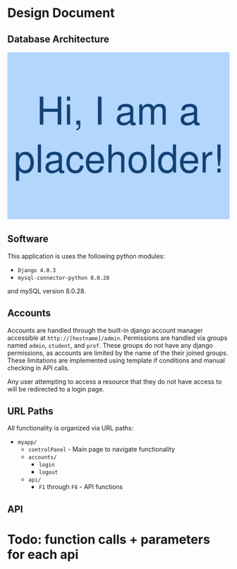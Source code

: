 # Design Document

## Database Architecture

![database_diagram](images/database_diagram.png)

## Software
This application is uses the following python modules:

* `Django 4.0.3`
* `mysql-connector-python 8.0.28`

and mySQL version 8.0.28.


## Accounts
Accounts are handled through the built-in django account manager accessible at `http://[hostname]/admin`. Permissions are handled via groups named `admin`, `student`, and `prof`. These groups do not have any django permissions, as accounts are limited by the name of the their joined groups. These limitations are implemented using template if conditions and manual checking in API calls.

Any user attempting to access a resource that they do not have access to will be redirected to a login page. 

## URL Paths
All functionality is organized via URL paths:

* `myapp/`
  * `controlPanel` - Main page to navigate functionality
  * `accounts/`
    * `login`
    * `logout`
  * `api/`
    * `F1` through `F6` - API functions


## API

# Todo: function calls + parameters for each api
